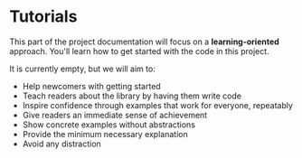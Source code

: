 # Tutorials

This part of the project documentation
will focus on a **learning-oriented** approach.
You'll learn how to get started with the code in this project.

It is currently empty, but we will aim to:
- Help newcomers with getting started
- Teach readers about the library by having them write code
- Inspire confidence through examples that work for everyone, repeatably
- Give readers an immediate sense of achievement
- Show concrete examples without abstractions
- Provide the minimum necessary explanation
- Avoid any distraction
